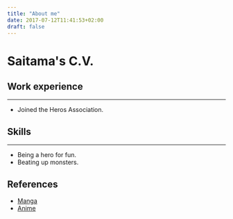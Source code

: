 ```yaml
---
title: "About me"
date: 2017-07-12T11:41:53+02:00
draft: false
---
```


# Saitama's C.V.

## Work experience

<hr/>

* Joined the Heros Association.

## Skills

<hr/>

* Being a hero for fun.
* Beating up monsters.

## References

* [Manga](http://galaxyheavyblow.web.fc2.com/)
* [Anime](http://onepunchman-anime.net/)
